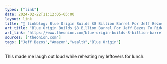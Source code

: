 ```yaml
---
types: ["link"]
date: 2024-02-22T11:12:05-05:00
layout: link
title: "🔗 linkblog: Blue Origin Builds $8 Billion Barrel For Jeff Bezos To Ride Over Niagara Falls'"
art_title: "Blue Origin Builds $8 Billion Barrel For Jeff Bezos To Ride Over Niagara Falls"
art_link: "https://www.theonion.com/blue-origin-builds-8-billion-barrel-for-jeff-bezos-to-1851271473"
sources: ["theonion.com"]
tags: ["Jeff Bezos","Amazon","wealth","Blue Origin"]
---
```

This made me laugh out loud while reheating my leftovers for lunch.
